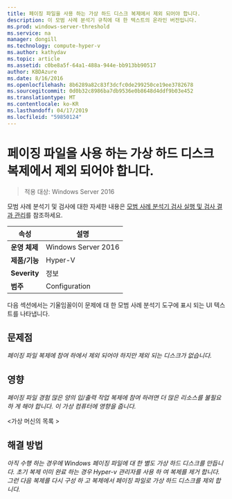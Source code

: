 ```yaml
---
title: 페이징 파일을 사용 하는 가상 하드 디스크 복제에서 제외 되어야 합니다.
description: 이 모범 사례 분석기 규칙에 대 한 텍스트의 온라인 버전입니다.
ms.prod: windows-server-threshold
ms.service: na
manager: dongill
ms.technology: compute-hyper-v
ms.author: kathydav
ms.topic: article
ms.assetid: c0be8a5f-64a1-488a-944e-bb913bb90517
author: KBDAzure
ms.date: 8/16/2016
ms.openlocfilehash: 8b6289a82c83f3dcfc0de299250ce19ee3782678
ms.sourcegitcommit: 0d0b32c8986ba7db9536e0b8648d4ddf9b03e452
ms.translationtype: MT
ms.contentlocale: ko-KR
ms.lasthandoff: 04/17/2019
ms.locfileid: "59850124"
---
```

# <a name="virtual-hard-disks-with-paging-files-should-be-excluded-from-replication"></a>페이징 파일을 사용 하는 가상 하드 디스크 복제에서 제외 되어야 합니다.

>적용 대상: Windows Server 2016

모범 사례 분석기 및 검사에 대한 자세한 내용은 [모범 사례 분석기 검사 실행 및 검사 결과 관리](https://go.microsoft.com/fwlink/p/?LinkID=223177)를 참조하세요.  
  
|속성|설명|  
|-|-|  
|**운영 체제**|Windows Server 2016|  
|**제품/기능**|Hyper-V|  
|**Severity**|정보|  
|**범주**|Configuration|  
  
다음 섹션에서는 기울임꼴이이 문제에 대 한 모범 사례 분석기 도구에 표시 되는 UI 텍스트를 나타냅니다.  
  
## <a name="issue"></a>문제점  
*페이징 파일 복제에 참여 하에서 제외 되어야 하지만 제외 되는 디스크가 없습니다.*  
  
## <a name="impact"></a>영향  
*페이징 파일 경험 많은 양의 입/출력 작업 복제에 참여 하려면 더 많은 리소스를 불필요 하 게 해야 합니다. 이 가상 컴퓨터에 영향을 줍니다.*  
  
\<가상 머신의 목록 >  
  
## <a name="resolution"></a>해결 방법  
*아직 수행 하는 경우에 Windows 페이징 파일에 대 한 별도 가상 하드 디스크를 만듭니다. 초기 복제 이미 완료 하는 경우 Hyper-v 관리자를 사용 하 여 복제를 제거 합니다. 그런 다음 복제를 다시 구성 하 고 복제에서 페이징 파일로 가상 하드 디스크를 제외 합니다.*  
  


